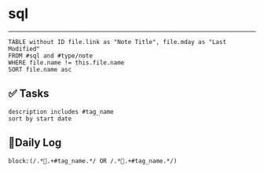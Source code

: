 # sql  
---  
```dataview  
TABLE without ID file.link as "Note Title", file.mday as "Last Modified"  
FROM #sql and #type/note  
WHERE file.name != this.file.name  
SORT file.name asc  
```  
  
## ✅ Tasks  
```tasks  
description includes #tag_name  
sort by start date  
```  
  
## 🧾Daily Log  
```query  
block:(/.*🧾.+#tag_name.*/ OR /.*🧾.+#tag_name.*/)  
```